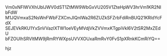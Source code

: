 Vm0xNFlWVXhUblJWV0dST1ZtMW9WbGxVU205V1ZteHpWV3hrVm1KR2NIbFdW
M1JQVmxaS2NsWnFWbFZXCmJIQnlWa2R6ZUZkSFZrbFdiRnBUQ21KRldYcFdX
SEJEVkRKU1YxSnVVazlXTW1oeVEyMVdjVkZVVmxKTgpiVkl6V2tSR2MxZEdU
bFZOUlhSRVltMW9jRmRYWXpsUVVXOUxaRmRvY0FvS1pXRnkKCmRiYQ==

hjz